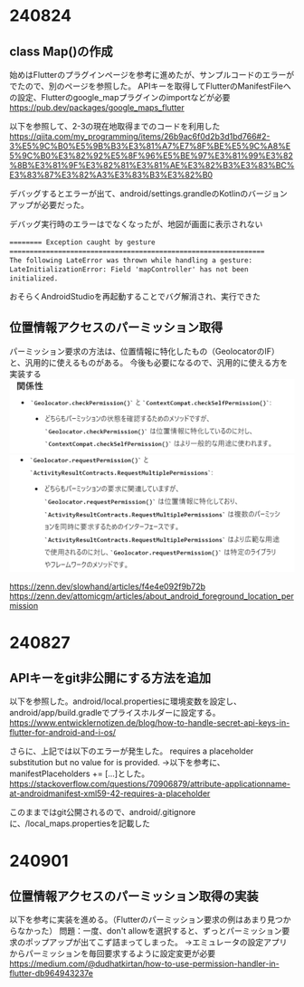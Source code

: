 # 240824
## class Map()の作成
始めはFlutterのプラグインページを参考に進めたが、サンプルコードのエラーがでたので、別のページを参照した。
APIキーを取得してFlutterのManifestFileへの設定、Flutterのgoogle_mapプラグインのimportなどが必要
https://pub.dev/packages/google_maps_flutter

以下を参照して、2-3の現在地取得までのコードを利用した
https://qiita.com/my_programming/items/26b9ac6f0d2b3d1bd766#2-3%E5%9C%B0%E5%9B%B3%E3%81%A7%E7%8F%BE%E5%9C%A8%E5%9C%B0%E3%82%92%E5%8F%96%E5%BE%97%E3%81%99%E3%82%8B%E3%81%9F%E3%82%81%E3%81%AE%E3%82%B3%E3%83%BC%E3%83%87%E3%82%A3%E3%83%B3%E3%82%B0

デバッグするとエラーが出て、android/settings.grandleのKotlinのバージョンアップが必要だった。

デバッグ実行時のエラーはでなくなったが、地図が画面に表示されない

```error
======== Exception caught by gesture ===============================================================
The following LateError was thrown while handling a gesture:
LateInitializationError: Field 'mapController' has not been initialized.
```
おそらくAndroidStudioを再起動することでバグ解消され、実行できた

## 位置情報アクセスのパーミッション取得
パーミッション要求の方法は、位置情報に特化したもの（GeolocatorのIF）と、汎用的に使えるものがある。
今後も必要になるので、汎用的に使える方を実装する
![img.png](img.png)
![img_1.png](img_1.png)

https://zenn.dev/slowhand/articles/f4e4e092f9b72b
https://zenn.dev/attomicgm/articles/about_android_foreground_location_permission

# 240827
## APIキーをgit非公開にする方法を追加
以下を参照した。android/local.propertiesに環境変数を設定し、android/app/build.gradleでプライスホルダーに設定する。
https://www.entwicklernotizen.de/blog/how-to-handle-secret-api-keys-in-flutter-for-android-and-i-os/

さらに、上記では以下のエラーが発生した。
requires a placeholder substitution but no value for <applicationName> is provided.
→以下を参考に、manifestPlaceholders += [...]とした。
https://stackoverflow.com/questions/70906879/attribute-applicationname-at-androidmanifest-xml59-42-requires-a-placeholder

このままではgit公開されるので、android/.gitignoreに、/local_maps.propertiesを記載した

# 240901
## 位置情報アクセスのパーミッション取得の実装
以下を参考に実装を進める。（Flutterのパーミッション要求の例はあまり見つからなかった）
問題：一度、don't allowを選択すると、ずっとパーミッション要求のポップアップが出てこず詰まってしまった。
→エミュレータの設定アプリからパーミッションを毎回要求するように設定変更が必要
https://medium.com/@dudhatkirtan/how-to-use-permission-handler-in-flutter-db964943237e

